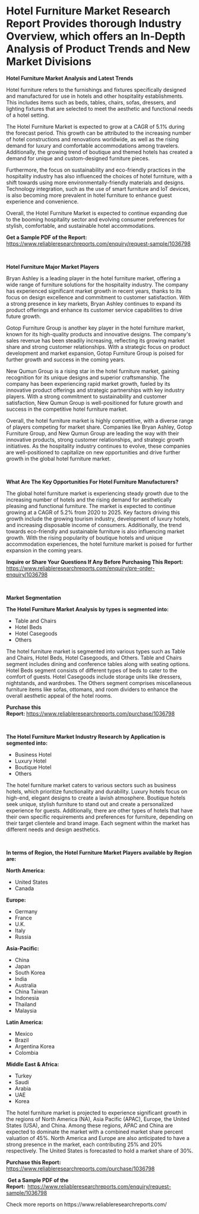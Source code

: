 <p><h1>Hotel Furniture Market Research Report Provides thorough Industry Overview, which offers an In-Depth Analysis of Product Trends and New Market Divisions</h1></p><p><strong>Hotel Furniture Market Analysis and Latest Trends</strong></p>
<p><p>Hotel furniture refers to the furnishings and fixtures specifically designed and manufactured for use in hotels and other hospitality establishments. This includes items such as beds, tables, chairs, sofas, dressers, and lighting fixtures that are selected to meet the aesthetic and functional needs of a hotel setting.</p><p>The Hotel Furniture Market is expected to grow at a CAGR of 5.1% during the forecast period. This growth can be attributed to the increasing number of hotel constructions and renovations worldwide, as well as the rising demand for luxury and comfortable accommodations among travelers. Additionally, the growing trend of boutique and themed hotels has created a demand for unique and custom-designed furniture pieces.</p><p>Furthermore, the focus on sustainability and eco-friendly practices in the hospitality industry has also influenced the choices of hotel furniture, with a shift towards using more environmentally-friendly materials and designs. Technology integration, such as the use of smart furniture and IoT devices, is also becoming more prevalent in hotel furniture to enhance guest experience and convenience.</p><p>Overall, the Hotel Furniture Market is expected to continue expanding due to the booming hospitality sector and evolving consumer preferences for stylish, comfortable, and sustainable hotel accommodations.</p></p>
<p><strong>Get a Sample PDF of the Report:&nbsp;</strong> <a href="https://www.reliableresearchreports.com/enquiry/request-sample/1036798">https://www.reliableresearchreports.com/enquiry/request-sample/1036798</a></p>
<p>&nbsp;</p>
<p><strong>Hotel Furniture Major Market Players</strong></p>
<p><p>Bryan Ashley is a leading player in the hotel furniture market, offering a wide range of furniture solutions for the hospitality industry. The company has experienced significant market growth in recent years, thanks to its focus on design excellence and commitment to customer satisfaction. With a strong presence in key markets, Bryan Ashley continues to expand its product offerings and enhance its customer service capabilities to drive future growth.</p><p>Gotop Furniture Group is another key player in the hotel furniture market, known for its high-quality products and innovative designs. The company's sales revenue has been steadily increasing, reflecting its growing market share and strong customer relationships. With a strategic focus on product development and market expansion, Gotop Furniture Group is poised for further growth and success in the coming years.</p><p>New Qumun Group is a rising star in the hotel furniture market, gaining recognition for its unique designs and superior craftsmanship. The company has been experiencing rapid market growth, fueled by its innovative product offerings and strategic partnerships with key industry players. With a strong commitment to sustainability and customer satisfaction, New Qumun Group is well-positioned for future growth and success in the competitive hotel furniture market.</p><p>Overall, the hotel furniture market is highly competitive, with a diverse range of players competing for market share. Companies like Bryan Ashley, Gotop Furniture Group, and New Qumun Group are leading the way with their innovative products, strong customer relationships, and strategic growth initiatives. As the hospitality industry continues to evolve, these companies are well-positioned to capitalize on new opportunities and drive further growth in the global hotel furniture market.</p></p>
<p>&nbsp;</p>
<p><strong>What Are The Key Opportunities For Hotel Furniture Manufacturers?</strong></p>
<p><p>The global hotel furniture market is experiencing steady growth due to the increasing number of hotels and the rising demand for aesthetically pleasing and functional furniture. The market is expected to continue growing at a CAGR of 5.2% from 2020 to 2025. Key factors driving this growth include the growing tourism industry, development of luxury hotels, and increasing disposable income of consumers. Additionally, the trend towards eco-friendly and sustainable furniture is also influencing market growth. With the rising popularity of boutique hotels and unique accommodation experiences, the hotel furniture market is poised for further expansion in the coming years.</p></p>
<p><strong>Inquire or Share Your Questions If Any Before Purchasing This Report:</strong> <a href="https://www.reliableresearchreports.com/enquiry/pre-order-enquiry/1036798">https://www.reliableresearchreports.com/enquiry/pre-order-enquiry/1036798</a></p>
<p>&nbsp;</p>
<p><strong>Market Segmentation</strong></p>
<p><strong>The Hotel Furniture Market Analysis by types is segmented into:</strong></p>
<p><ul><li>Table and Chairs</li><li>Hotel Beds</li><li>Hotel Casegoods</li><li>Others</li></ul></p>
<p><p>The hotel furniture market is segmented into various types such as Table and Chairs, Hotel Beds, Hotel Casegoods, and Others. Table and Chairs segment includes dining and conference tables along with seating options. Hotel Beds segment consists of different types of beds to cater to the comfort of guests. Hotel Casegoods include storage units like dressers, nightstands, and wardrobes. The Others segment comprises miscellaneous furniture items like sofas, ottomans, and room dividers to enhance the overall aesthetic appeal of the hotel rooms.</p></p>
<p><strong>Purchase this Report:&nbsp;</strong><a href="https://www.reliableresearchreports.com/purchase/1036798">https://www.reliableresearchreports.com/purchase/1036798</a></p>
<p>&nbsp;</p>
<p><strong>The Hotel Furniture Market Industry Research by Application is segmented into:</strong></p>
<p><ul><li>Business Hotel</li><li>Luxury Hotel</li><li>Boutique Hotel</li><li>Others</li></ul></p>
<p><p>The hotel furniture market caters to various sectors such as business hotels, which prioritize functionality and durability. Luxury hotels focus on high-end, elegant designs to create a lavish atmosphere. Boutique hotels seek unique, stylish furniture to stand out and create a personalized experience for guests. Additionally, there are other types of hotels that have their own specific requirements and preferences for furniture, depending on their target clientele and brand image. Each segment within the market has different needs and design aesthetics.</p></p>
<p>&nbsp;</p>
<p><strong>In terms of Region, the Hotel Furniture Market Players available by Region are:</strong></p>
<p>
    <p> <strong> North America: </strong>
        <ul>
            <li>United States</li>
            <li>Canada</li>
        </ul>
        </p> 
    <p> <strong> Europe: </strong>
        <ul>
            <li>Germany</li>
            <li>France</li>
            <li>U.K.</li>
            <li>Italy</li>
            <li>Russia</li>
        </ul>
        </p> 
    <p> <strong> Asia-Pacific: </strong>
        <ul>
            <li>China</li>
            <li>Japan</li>
            <li>South Korea</li>
            <li>India</li>
            <li>Australia</li>
            <li>China Taiwan</li>
            <li>Indonesia</li>
            <li>Thailand</li>
            <li>Malaysia</li>
        </ul>
        </p> 
    <p> <strong> Latin America: </strong>
        <ul>
            <li>Mexico</li>
            <li>Brazil</li>
            <li>Argentina Korea</li>
            <li>Colombia</li>
        </ul>
        </p> 
    <p> <strong> Middle East & Africa: </strong>
        <ul>
            <li>Turkey</li>
            <li>Saudi</li>
            <li>Arabia</li>
            <li>UAE</li>
            <li>Korea</li>
        </ul>
    </p>
    </p>
<p><p>The hotel furniture market is projected to experience significant growth in the regions of North America (NA), Asia Pacific (APAC), Europe, the United States (USA), and China. Among these regions, APAC and China are expected to dominate the market with a combined market share percent valuation of 45%. North America and Europe are also anticipated to have a strong presence in the market, each contributing 25% and 20% respectively. The United States is forecasted to hold a market share of 30%.</p></p>
<p><strong>Purchase this Report: </strong><a href="https://www.reliableresearchreports.com/purchase/1036798">https://www.reliableresearchreports.com/purchase/1036798</a></p>
<p>&nbsp;<strong>Get a Sample PDF of the Report:&nbsp;&nbsp;</strong><a href="https://www.reliableresearchreports.com/enquiry/request-sample/1036798">https://www.reliableresearchreports.com/enquiry/request-sample/1036798</a></p>
<p><strong></strong></p>
<p>Check more reports on https://www.reliableresearchreports.com/</p>
